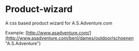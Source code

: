 Product-wizard
==============

A css based product wizard for A.S.Adventure.com

Example: [http://www.asadventure.com/](http://www.asadventure.com/benl/dames/outdoor/schoenen "A.S.Adventure")
